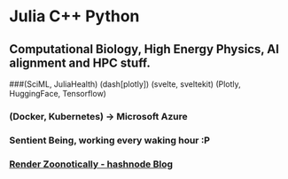 # Julia    C++      Python                                 
## Computational Biology, High Energy Physics, AI alignment and HPC stuff.
###(SciML, JuliaHealth) (dash[plotly]) (svelte, sveltekit) (Plotly, HuggingFace, Tensorflow)
### (Docker, Kubernetes) -> Microsoft Azure 
### Sentient Being, working every waking hour :P

### [Render Zoonotically - hashnode Blog](https://hurtbadly.hashnode.dev/)

